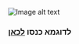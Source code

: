![Image alt text](Readme.gif)
### לדוגמא כנסו [לכאן](https://braindywedding.d1e58kisue6kno.amplifyapp.com/)
